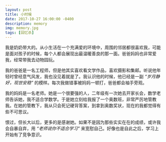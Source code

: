 ```yaml
---
layout: post
title: 小时候
date: 2017-10-27 16:00:00 -0400
description: memory
img: memory.jpg
tags: [回忆杀]
---
```



我是奶奶带大的。从小生活在一个充满爱的环境中，周围的邻居都很喜欢我，可能是面对孩子的时候，每个人都会展现出最温暖善良的那一面。爸爸妈妈也非常爱我，经常带我去动物园玩。

我的爸爸是一名工程师，但是他其实喜欢看文学作品，喜欢摄影和集邮。听说他年轻时曾经意气风发，我也没见着就是了。我认识他的时候，他已经是一副 *“岁月静好，现世安稳”* 的模样。每次我做错事被妈妈一顿打，爸爸都会袖手旁观。

我的妈妈是一名老师。她是一个很要强的人，二年级有一次她去开家长会，数学老师告诉她，我不适合学数学。于是她立刻给我报了一个奥数班，非常严厉地管教我。在她的管教下，我从只会死记硬背答案，到拿到奥数奖状，现在的我都觉得有些不可思议。

恨过，但长大以后，更多的是感谢她。如果不是因为那些实实在在的成绩，或许我会自暴自弃，用 *“老师说你不适合学习”* 来宽慰自己。好像也是自此之后，学习上开始有了竞争意识。







